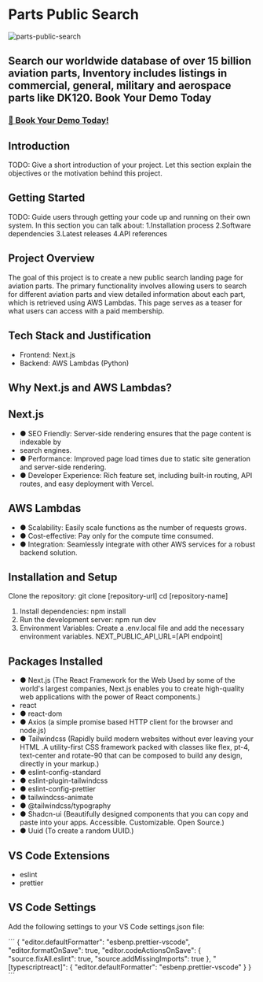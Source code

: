 # Parts Public Search

![parts-public-search](https://github.com/myplancash/partsbase-public-search-parts/assets/64751892/0220d6f7-7ec9-462d-8592-f4f277eff389)

## Search our worldwide database of over 15 billion aviation parts, Inventory includes listings in commercial, general, military and aerospace parts like DK120. Book Your Demo Today

### [🚀 Book Your Demo Today!](https://partsbase.com/demo)

## Introduction

TODO: Give a short introduction of your project. Let this section explain the objectives or the motivation behind this project.

## Getting Started

TODO: Guide users through getting your code up and running on their own system. In this section you can talk about:
1.Installation process
2.Software dependencies
3.Latest releases
4.API references

## Project Overview

The goal of this project is to create a new public search landing page for aviation parts. The
primary functionality involves allowing users to search for different aviation parts and view
detailed information about each part, which is retrieved using AWS Lambdas. This page serves
as a teaser for what users can access with a paid membership.

## Tech Stack and Justification

- Frontend: Next.js
- Backend: AWS Lambdas (Python)

## Why Next.js and AWS Lambdas?

## Next.js

- ● SEO Friendly: Server-side rendering ensures that the page content is indexable by
- search engines.
- ● Performance: Improved page load times due to static site generation and server-side
rendering.
- ● Developer Experience: Rich feature set, including built-in routing, API routes, and easy
deployment with Vercel.

## AWS Lambdas

- ● Scalability: Easily scale functions as the number of requests grows.
- ● Cost-effective: Pay only for the compute time consumed.
- ● Integration: Seamlessly integrate with other AWS services for a robust backend
solution.

## Installation and Setup

Clone the repository:
git clone [repository-url]
cd [repository-name]

1. Install dependencies:
npm install
2. Run the development server:
npm run dev
3. Environment Variables: Create a .env.local file and add the necessary environment
variables.
NEXT_PUBLIC_API_URL=[API endpoint]

## Packages Installed

- ● Next.js (The React Framework for the Web Used by some of the world's largest
companies, Next.js enables you to create high-quality web applications with the power of
React components.)
- react
- ● react-dom
- ● Axios (a simple promise based HTTP client for the browser and node.js)
- ● Tailwindcss (Rapidly build modern websites without ever leaving your HTML .A
utility-first CSS framework packed with classes like flex, pt-4, text-center and rotate-90
that can be composed to build any design, directly in your markup.)
- ● eslint-config-standard
- ● eslint-plugin-tailwindcss
- ● eslint-config-prettier
- ● tailwindcss-animate
- ● @tailwindcss/typography
- ● Shadcn-ui (Beautifully designed components that you can copy and paste into your
apps. Accessible. Customizable. Open Source.)
- ● Uuid (To create a random UUID.)

## VS Code Extensions

- eslint
- prettier

## VS Code Settings

Add the following settings to your VS Code settings.json file:

´´´
 {
  "editor.defaultFormatter": "esbenp.prettier-vscode",
  "editor.formatOnSave": true,
  "editor.codeActionsOnSave": {
  "source.fixAll.eslint": true,
  "source.addMissingImports": true
  },
  "[typescriptreact]": {
  "editor.defaultFormatter": "esbenp.prettier-vscode"
  }
}
´´´

